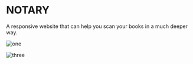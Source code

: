 # NOTARY
A responsive website that can help you scan your books in a much deeper way.

![one](https://user-images.githubusercontent.com/93041498/176320645-a6db9c4a-d202-46d2-b443-53f7acb3ed38.png)

![three](https://user-images.githubusercontent.com/93041498/176321090-71570eb3-aab6-44ba-b4a3-bbe46fd97adc.png)

